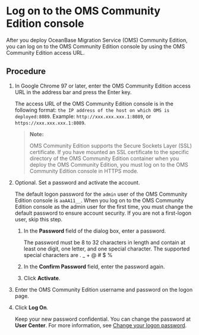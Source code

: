 # Log on to the OMS Community Edition console

After you deploy OceanBase Migration Service (OMS) Community Edition, you can log on to the OMS Community Edition console by using the OMS Community Edition access URL.

## Procedure

1. In Google Chrome 97 or later, enter the OMS Community Edition access URL in the address bar and press the Enter key.

   The access URL of the OMS Community Edition console is in the following format: `the IP address of the host on which OMS is deployed:8089`. Example: `http://xxx.xxx.xxx.1:8089`, or `https://xxx.xxx.xxx.1:8089`.

   >**Note:**
   >
   >OMS Community Edition supports the Secure Sockets Layer (SSL) certificate. If you have mounted an SSL certificate to the specific directory of the OMS Community Edition container when you deploy the OMS Community Edition, you must log on to the OMS Community Edition console in HTTPS mode.

2. Optional. Set a password and activate the account.

   The default logon password for the `admin` user of the OMS Community Edition console is `aaAA11__`. When you log on to the OMS Community Edition console as the admin user for the first time, you must change the default password to ensure account security. If you are not a first-logon user, skip this step.

   1. In the **Password** field of the dialog box, enter a password.

      The password must be 8 to 32 characters in length and contain at least one digit, one letter, and one special character. The supported special characters are . _ + @ # $ %

   2. In the **Confirm Password** field, enter the password again.

   3. Click **Activate**.

3. Enter the OMS Community Edition username and password on the logon page.

4. Click **Log On**.

   Keep your new password confidential. You can change the password at **User Center**. For more information, see [Change your logon password](300.user-center/200.change-the-logon-password.md).
